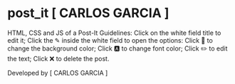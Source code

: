 # post_it [ CARLOS GARCIA ]
HTML, CSS and JS of a Post-It
Guidelines:
Click on the white field title to edit it;
Click the ✎ inside the white field to open the options:
Click 🎨 to change the background color;
Click 🅰 to change font color;
Click ✏️ to edit the text;
Click ❌ to delete the post.

Developed by [ CARLOS GARCIA ]
